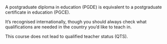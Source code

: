A postgraduate diploma in education (PGDE) is equivalent to a postgraduate certificate in education (PGCE).

It’s recognised internationally, though you should always check what qualifications are needed in the country you’d like to teach in.

This course does not lead to qualified teacher status (QTS).
